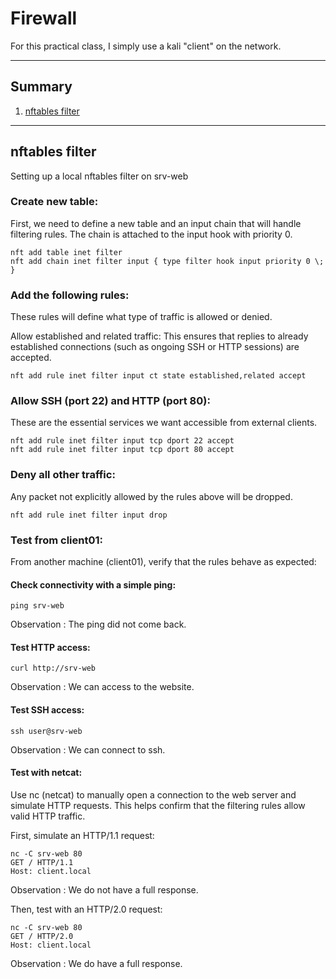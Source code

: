 # Firewall

For this practical class, I simply use a kali "client" on the network.

---

## Summary

1. [nftables filter](#nftables-filter)

---

## nftables filter

Setting up a local nftables filter on srv-web

### Create new table:
First, we need to define a new table and an input chain that will handle filtering rules. The chain is attached to the input hook with priority 0.

```
nft add table inet filter
nft add chain inet filter input { type filter hook input priority 0 \; }
```

### Add the following rules:
These rules will define what type of traffic is allowed or denied.

Allow established and related traffic: This ensures that replies to already established connections (such as ongoing SSH or HTTP sessions) are accepted.

```
nft add rule inet filter input ct state established,related accept
```

### Allow SSH (port 22) and HTTP (port 80):
These are the essential services we want accessible from external clients.

```
nft add rule inet filter input tcp dport 22 accept
nft add rule inet filter input tcp dport 80 accept
```

### Deny all other traffic: 
Any packet not explicitly allowed by the rules above will be dropped.

```
nft add rule inet filter input drop
```

### Test from client01:
From another machine (client01), verify that the rules behave as expected:

#### Check connectivity with a simple ping:

```
ping srv-web
```
Observation : The ping did not come back.


#### Test HTTP access:

```
curl http://srv-web
```
Observation : We can access to the website.

#### Test SSH access:

```
ssh user@srv-web
```
Observation : We can connect to ssh.

#### Test with netcat:
Use nc (netcat) to manually open a connection to the web server and simulate HTTP requests. This helps confirm that the filtering rules allow valid HTTP traffic.

First, simulate an HTTP/1.1 request:

```
nc -C srv-web 80
GET / HTTP/1.1
Host: client.local
```
Observation : We do not have a full response.

Then, test with an HTTP/2.0 request:

```
nc -C srv-web 80
GET / HTTP/2.0
Host: client.local
```
Observation : We do have a full response.

